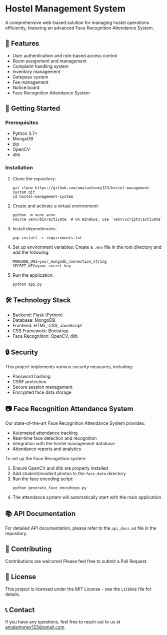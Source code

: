 # Hostel Management System

A comprehensive web-based solution for managing hostel operations efficiently, featuring an advanced Face Recognition Attendance System.

## 🌟 Features

- User authentication and role-based access control
- Room assignment and management
- Complaint handling system
- Inventory management
- Gatepass system
- Fee management
- Notice board
- Face Recognition Attendance System

## 🚀 Getting Started

### Prerequisites

- Python 3.7+
- MongoDB
- pip
- OpenCV
- dlib

### Installation

1. Clone the repository:
   ```
   git clone https://github.com/amalantoney123/hostel-management-system.git
   cd hostel-management-system
   ```

2. Create and activate a virtual environment:
   ```
   python -m venv venv
   source venv/bin/activate  # On Windows, use `venv\Scripts\activate`
   ```

3. Install dependencies:
   ```
   pip install -r requirements.txt
   ```

4. Set up environment variables:
   Create a `.env` file in the root directory and add the following:
   ```
   MONGODB_URI=your_mongodb_connection_string
   SECRET_KEY=your_secret_key
   ```

5. Run the application:
   ```
   python app.py
   ```

## 🛠️ Technology Stack

- Backend: Flask (Python)
- Database: MongoDB
- Frontend: HTML, CSS, JavaScript
- CSS Framework: Bootstrap
- Face Recognition: OpenCV, dlib

## 🔒 Security

This project implements various security measures, including:

- Password hashing
- CSRF protection
- Secure session management
- Encrypted face data storage

## 📷 Face Recognition Attendance System

Our state-of-the-art Face Recognition Attendance System provides:

- Automated attendance tracking
- Real-time face detection and recognition
- Integration with the hostel management database
- Attendance reports and analytics

To set up the Face Recognition system:

1. Ensure OpenCV and dlib are properly installed
2. Add student/resident photos to the `face_data` directory
3. Run the face encoding script:
   ```
   python generate_face_encodings.py
   ```
4. The attendance system will automatically start with the main application

## 📚 API Documentation

For detailed API documentation, please refer to the `api_docs.md` file in the repository.

## 🤝 Contributing

Contributions are welcome! Please feel free to submit a Pull Request.

## 📄 License

This project is licensed under the MIT License - see the `LICENSE` file for details.

## 📞 Contact

If you have any questions, feel free to reach out to us at [amalantoney123@gmail.com](mailto:amalantoney123@gmail.com).
